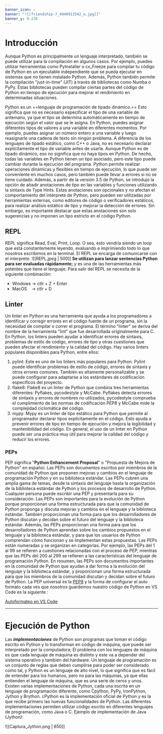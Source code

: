 ```yaml
---
banner_icon: ♾️
banner: "![[friendship-7_4940913342_o.jpg]]"
banner_y: 0.236
---
```


# Introducción 

Aunque Python es principalmente un lenguaje interpretado, también se puede utilizar para la compilación en algunos casos. Por ejemplo, puedes utilizar herramientas como PyInstaller o cx_Freeze para compilar tu código de Python en un ejecutable independiente que se pueda ejecutar en sistemas que no tienen instalado Python.
Además, Python también permite la compilación "just-in-time" (JIT) a través de bibliotecas como Numba o PyPy. Estas bibliotecas pueden compilar ciertas partes del código de Python en tiempo de ejecución para mejorar el rendimiento en determinadas situaciones.

Python es un ==lenguaje de programación de tipado dinámico.== Esto significa que no es necesario especificar el tipo de una variable de antemano, ya que el tipo se determina automáticamente en tiempo de ejecución según el valor que se le asigna.
En Python, puedes asignar diferentes tipos de valores a una variable en diferentes momentos. Por ejemplo, puedes asignar un número entero a una variable y luego reasignarle una cadena de texto sin ningún problema. A diferencia de los lenguajes de tipado estático, como C++ o Java, no es necesario declarar explícitamente el tipo de variable antes de usarla.
Aunque Python es de tipado dinámico, eso no significa que no haya tipos en Python. De hecho, todas las variables en Python tienen un tipo asociado, pero este tipo puede cambiar durante la ejecución del programa. Python permite realizar operaciones dinámicas y flexibles en tiempo de ejecución, lo que puede ser conveniente en muchos casos, pero también puede llevar a errores si no se tiene cuidado.
Además, a partir de la versión 3.5 de Python, se introdujo la opción de añadir anotaciones de tipo en las variables y funciones utilizando la sintaxis de Type Hints. Estas anotaciones son opcionales y no afectan el comportamiento del intérprete de Python, pero pueden ser utilizadas por herramientas externas, como editores de código o verificadores estáticos, para realizar análisis estático de tipo y mejorar la detección de errores. Sin embargo, es importante destacar que estas anotaciones son solo sugerencias y no imponen un tipo estricto en el código Python.

## REPL

REPL significa Read, Eval, Print, Loop.
O sea, esto vendría siendo un loop que está constantemente leyendo, evaluando e imprimiendo todo lo que nosotros escribimos en la terminal.
El REPL se encarga de comunicarse con el interprete.
![[REPL.jpeg | 500]]
**Se utilizan para lanzar sentencias Python para ser evaluadas rápidamente;** y es una de las herramientas más potentes que tiene el lenguaje.
Para salir del REPL se necesita de la siguiente combinación:
* Windows → ctlr + Z + Enter
* MacOS    → ctlr + D

## Linter

Un linter en Python es una herramienta que ayuda a los programadores a identificar y corregir errores en el código fuente de un programa, sin la necesidad de compilar o correr el programa. El término "linter" se deriva del nombre de la herramienta "lint" que fue desarrollada originalmente para C.
En Python, los linters pueden ayudar a identificar errores de sintaxis, problemas de estilo de código, errores de tipo y otras cuestiones que pueden afectar el rendimiento y la calidad del código.
Hay varios linters populares disponibles para Python, entre ellos:
1. pylint: Este es uno de los linters más populares para Python. Pylint puede identificar problemas de estilo de código, errores de sintaxis y otros errores comunes. También es altamente personalizable y se puede configurar para adaptarse a los estándares de codificación específicos del proyecto.
2. flake8: Flake8 es un linter de Python que combina tres herramientas diferentes: Pyflakes, pycodestyle y McCabe. Pyflakes detecta errores de sintaxis y errores de nombres no utilizados, pycodestyle comprueba el cumplimiento de las normas de codificación PEP8 y McCabe mide la complejidad ciclomática del código.
3. mypy: Mypy es un linter de tipo estático para Python que permite al programador declarar tipos explícitamente en el código. Esto ayuda a prevenir errores de tipo en tiempo de ejecución y mejora la legibilidad y mantenibilidad del código.
En general, el uso de un linter en Python puede ser una práctica muy útil para mejorar la calidad del código y reducir los errores.

### PEPs

PEP significa "**Python Enhancement Proposal**" o "Propuesta de Mejora de Python" en español. Las PEPs son documentos escritos por miembros de la comunidad de Python que proponen mejoras y cambios en el lenguaje de programación Python y en su biblioteca estándar.
Las PEPs cubren una amplia gama de temas, desde la sintaxis del lenguaje hasta la organización de la biblioteca estándar de Python y los procesos de desarrollo de Python. Cualquier persona puede escribir una PEP y presentarla para su consideración.
Las PEPs son importantes para la evolución de Python porque proporcionan una forma estructurada para que la comunidad de Python proponga y discuta mejoras y cambios en el lenguaje y la biblioteca estándar. También proporcionan una forma para que los desarrolladores de Python discutan y decidan sobre el futuro del lenguaje y la biblioteca estándar.
Además, las PEPs proporcionan una forma para que los desarrolladores de Python aprendan sobre los cambios propuestos en el lenguaje y la biblioteca estándar, y para que los usuarios de Python comprendan cómo funcionan y se implementan estas propuestas.
Las PEPs están numeradas y se organizan en categorías. Por ejemplo, las PEPs del 1 al 99 se refieren a cuestiones relacionadas con el proceso de PEP, mientras que las PEPs del 200 al 299 se refieren a las características del lenguaje de programación Python.
En resumen, las PEPs son documentos importantes en la comunidad de Python que ayudan a dar forma a la evolución del lenguaje y la biblioteca estándar, y proporcionan una forma estructurada para que los miembros de la comunidad discutan y decidan sobre el futuro de Python.
La PEP universal es la [PEP8](https://peps.python.org/pep-0008/) y la forma de configurar el auto formato cada ves que nosotros guardemos nuestro código de Python en VS Code es la siguiente :

[Autoformateo en VS Code](https://youtu.be/ndqMxywWDjM?t=156)

---

# Ejecución de Python

Las ***implementaciones*** de Python son programas que toman el código escrito en Python y lo transforman en código de máquina, que puede ser interpretado por la computadora; El problema con los lenguajes de máquina es que cada lenguaje de máquina es distinto y este va a depender del sistema operativo y también del hardware.
Un lenguaje de programación es un conjunto de reglas que deben cumplirse para poder ser considerado como tal, y Python es un lenguaje de alto nivel, lo que significa que es fácil de entender para los humanos, pero no para las máquinas, ya que ellas entienden el lenguaje de máquina, que es una serie de ceros y unos.
Existen varias implementaciones de Python, cada una escrita en un lenguaje de programación diferente, como Cpython, PyPy, IronPython, Jython y Brython. cPython es la implementación oficial de Python y es la que recibe primero las nuevas funcionalidades de Python. Las diferentes implementaciones permiten utilizar código escrito en diferentes lenguajes de programación, como Java o C.
Ejemplo de implementación de Java (Jython):

![[Captura_Jython.png | 650]]